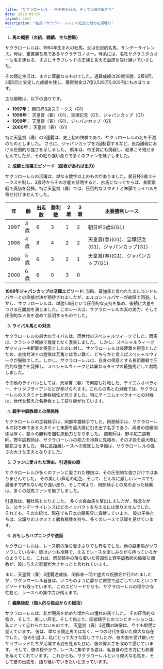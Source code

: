 ```yaml
---
title: "サクラローレル - 帝王賞三冠馬、そして伝説の繋ぎ手"
date: 2025-09-03
layout: post
description: "名馬『サクラローレル』の伝説と魅力を深堀り"
---
```


1. **馬の概要（血統、戦績、主な勝鞍）**

サクラローレルは、1994年生まれの牡馬。父は伝説的名馬、サンデーサイレンス。母は、重賞勝ち馬であるサクラチヨノオー。母系には、名牝サクラユタカオーも名を連ねる、まさにサラブレッドの王族と言える血統を受け継いでいました。

その競走生活は、まさに華麗なるものでした。通算成績は26戦10勝、2着6回、3着5回と安定した成績を残し、獲得賞金は7億3,528万5,000円にものぼります。

主な勝鞍は、以下の通りです。

* **1997年：**  朝日杯3歳ステークス（G1）
* **1998年：**  天皇賞（春）（G1）、宝塚記念（G1）、ジャパンカップ（G1）
* **1999年：**  天皇賞（春）（G1）、ジャパンカップ（G1）
* **2000年：**  天皇賞（春）（G1）

特に天皇賞（春）の3連覇は、史上初の快挙であり、サクラローレルの名を不滅のものとしました。  さらに、ジャパンカップを2回制覇するなど、長距離戦における圧倒的な強さを示しました。  晩年は、帝王賞にも挑戦し、結果こそ残せませんでしたが、その粘り強い走りで多くのファンを魅了しました。


2. **成績と活躍エピソード（図表があれば出力）**

サクラローレルの活躍は、単なる数字以上のものがありました。朝日杯3歳ステークスを制し、3歳時からその才能を証明すると、古馬になってからは、長距離戦で真価を発揮。特に天皇賞（春）では、圧倒的なスタミナと末脚でライバルを寄せ付けませんでした。

| 年 | 齢 | 出走数 | 勝利数 | 2着 | 3着 | 主要勝利レース |
|---|---|---|---|---|---|---|
| 1997 | 3歳 | 6 | 3 | 1 | 2 | 朝日杯3歳S(G1) |
| 1998 | 4歳 | 8 | 4 | 2 | 2 | 天皇賞(春)(G1)、宝塚記念(G1)、ジャパンカップ(G1) |
| 1999 | 5歳 | 6 | 3 | 2 | 1 | 天皇賞(春)(G1)、ジャパンカップ(G1) |
| 2000 | 6歳 | 6 | 0 | 3 | 0 |  |


**1998年ジャパンカップの活躍エピソード:**  当時、最強馬と言われたエルコンドルパサーとの直接対決が期待されましたが、エルコンドルパサーが故障で回避。しかし、サクラローレルは、単勝1.8倍という圧倒的な支持を集め、後続に大差をつける圧勝劇を演じました。このレースは、サクラローレルの真の実力、そして圧倒的な人気を改めて証明するものでした。


3. **ライバル馬との対決**

サクラローレルの最大のライバルは、同世代のスペシャルウィークでした。両馬は、クラシック戦線で幾度となく激突しました。  しかし、スペシャルウィークがマイル～中距離を得意としたのに対し、サクラローレルは長距離を得意としたため、直接対決での勝敗は互角とは言い難く、どちらかと言えばスペシャルウィークが優勢でした。しかし、サクラローレルは、自身の得意とする長距離戦で圧倒的な強さを発揮し、スペシャルウィークとは異なるタイプの最強馬として君臨しました。

その他のライバルとしては、天皇賞（春）で何度も対戦した、テイエムオペラオー、ナリタブライアンなどが挙げられます。これらの馬との対戦では、サクラローレルのスタミナと勝負根性が光りました。特にテイエムオペラオーとの対戦は、世代を超えた名勝負として語り継がれています。


4. **騎手や調教師との関係性**

サクラローレルの主戦騎手は、岡部幸雄騎手でした。岡部騎手は、サクラローレルの持ち味であるスタミナと末脚を最大限に引き出す名手であり、両者の信頼関係は厚く、数々の勝利を掴む原動力となりました。  調教師は、野平祐二調教師。野平調教師は、サクラローレルの能力を冷静に見極め、その才能を最大限に開花させました。  特に長距離レースへの徹底した準備は、サクラローレルの強さの大きな支えとなりました。


5. **ファンに愛された理由、引退後の話**

サクラローレルが多くのファンに愛された理由は、その圧倒的な強さだけではありませんでした。  その美しい芦毛の毛色、そして、どんなに厳しいレースでも最後まで諦めない粘り強い走り、そして何より、岡部騎手との息の合った騎乗は、多くの競馬ファンを魅了しました。

引退後は、種牡馬となりました。  多くの良血馬を輩出しましたが、残念ながら、父サンデーサイレンスほどのインパクトを与えるには至りませんでした。 それでも、その血統は、現在でも日本の競馬界に貢献しています。  彼の子供たちは、父譲りのスタミナと勝負根性を持ち、多くのレースで活躍を見せています。


6. **おもしろハプニングや逸話**

サクラローレルは、レース前の落ち着きぶりでも有名でした。他の競走馬がソワソワしている中、彼はいつも冷静で、まるでレースを楽しみながら待っているかのようでした。  これは、岡部騎手の落ち着いた雰囲気と野平調教師の緻密な調教が、彼に与えた影響が大きかったと言われています。

また、天皇賞（春）3連覇達成後、関係者一同で盛大な祝勝会が行われましたが、サクラローレル自身は、いつものように静かに厩舎で過ごしていたというエピソードも残っています。  このエピソードからも、サクラローレルの穏やかな性格と、レースへの集中力が伺えます。


7. **編集後記（個人的な視点からの総括）**

サクラローレルは、私が競馬を始めた頃からの憧れの馬でした。  その圧倒的な強さ、そして、美しい芦毛、そして何より、岡部騎手とのコンビネーションは、私にとって忘れられないものです。  天皇賞（春）3連覇の映像は、今でも鮮明に覚えています。  彼は、単なる競走馬ではなく、一つの時代を築いた偉大な存在でした。  彼の引退は、私にとって大きな寂しさでしたが、彼の血を受け継いだサラブレッドたちが活躍する姿を見るたびに、彼の偉大さを改めて感じています。  そして、彼の穏やかで、レースに集中する姿は、私自身の生き方にも影響を与えてくれています。  これからも、サクラローレルという偉大な名馬を、そして彼の伝説を、語り継いでいきたいと思っています。
